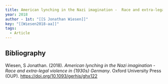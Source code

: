 ```yaml
---
title: American lynching in the Nazi imagination -  Race and extra-legal violence in {1930s} Germany
year: 2018
author - 1st: "[[S Jonathan Wiesen]]"
key: "[[Wiesen2018-aa]]"
tags:
  - Article
---
```


## Bibliography
Wiesen, S Jonathan. (2018). _American lynching in the Nazi imagination -  Race and extra-legal violence in {1930s} Germany_. Oxford University Press (OUP). https://doi.org/10.1093/gerhis/ghx122



